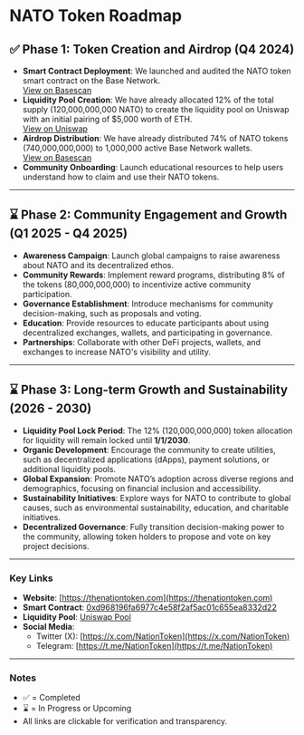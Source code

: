 # NATO Token Roadmap

## ✅ **Phase 1: Token Creation and Airdrop (Q4 2024)**

- **Smart Contract Deployment**: We launched and audited the NATO token smart contract on the Base Network.  
  [View on Basescan](https://basescan.org/address/0xd968196fa6977c4e58f2af5ac01c655ea8332d22)  
- **Liquidity Pool Creation**: We have already allocated 12% of the total supply (120,000,000,000 NATO) to create the liquidity pool on Uniswap with an initial pairing of $5,000 worth of ETH.  
  [View on Uniswap](https://app.uniswap.org/explore/pools/base/0x02623e0e65a1d8537f6235512839e2f7b76c7a12)  
- **Airdrop Distribution**: We have already distributed 74% of NATO tokens (740,000,000,000) to 1,000,000 active Base Network wallets.  
  [View on Basescan](https://basescan.org/token/0xd968196fa6977c4e58f2af5ac01c655ea8332d22#balances)  
- **Community Onboarding**: Launch educational resources to help users understand how to claim and use their NATO tokens.

---

## ⌛ **Phase 2: Community Engagement and Growth (Q1 2025 - Q4 2025)**

- **Awareness Campaign**: Launch global campaigns to raise awareness about NATO and its decentralized ethos.  
- **Community Rewards**: Implement reward programs, distributing 8% of the tokens (80,000,000,000) to incentivize active community participation.  
- **Governance Establishment**: Introduce mechanisms for community decision-making, such as proposals and voting.  
- **Education**: Provide resources to educate participants about using decentralized exchanges, wallets, and participating in governance.  
- **Partnerships**: Collaborate with other DeFi projects, wallets, and exchanges to increase NATO's visibility and utility.

---

## ⌛ **Phase 3: Long-term Growth and Sustainability (2026 - 2030)**

- **Liquidity Pool Lock Period**: The 12% (120,000,000,000) token allocation for liquidity will remain locked until **1/1/2030**.  
- **Organic Development**: Encourage the community to create utilities, such as decentralized applications (dApps), payment solutions, or additional liquidity pools.  
- **Global Expansion**: Promote NATO’s adoption across diverse regions and demographics, focusing on financial inclusion and accessibility.  
- **Sustainability Initiatives**: Explore ways for NATO to contribute to global causes, such as environmental sustainability, education, and charitable initiatives.  
- **Decentralized Governance**: Fully transition decision-making power to the community, allowing token holders to propose and vote on key project decisions.

---

### Key Links
- **Website**: [https://thenationtoken.com](https://thenationtoken.com)  
- **Smart Contract**: [0xd968196fa6977c4e58f2af5ac01c655ea8332d22](https://basescan.org/address/0xd968196fa6977c4e58f2af5ac01c655ea8332d22)  
- **Liquidity Pool**: [Uniswap Pool](https://app.uniswap.org/explore/pools/base/0x02623e0e65a1d8537f6235512839e2f7b76c7a12)  
- **Social Media**:  
  - Twitter (X): [https://x.com/NationToken](https://x.com/NationToken)  
  - Telegram: [https://t.me/NationToken](https://t.me/NationToken)

---

### Notes
- ✅ = Completed  
- ⌛ = In Progress or Upcoming  
- All links are clickable for verification and transparency.
